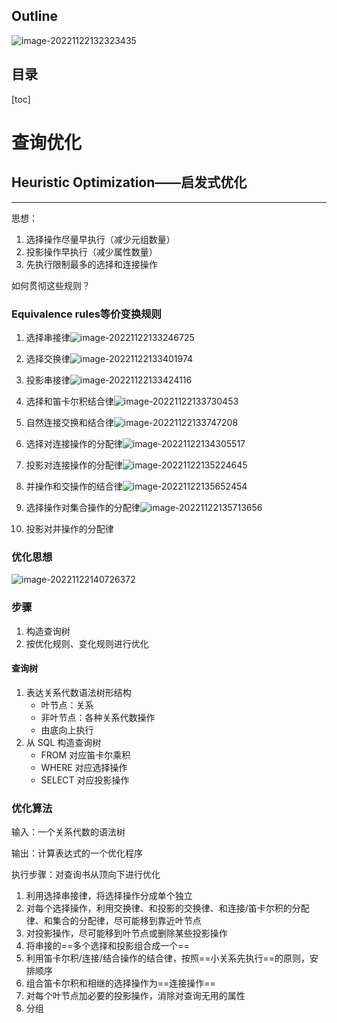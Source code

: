## Outline

![image-20221122132323435](https://wangleidetuchuang.oss-cn-beijing.aliyuncs.com/img/image-20221122132323435.png)

## 目录

[toc]





# 查询优化

## Heuristic Optimization——启发式优化

----

思想：

1. 选择操作尽量早执行（减少元组数量）
2. 投影操作早执行（减少属性数量）
3. 先执行限制最多的选择和连接操作



如何贯彻这些规则？

### Equivalence rules等价变换规则

1. 选择串接律![image-20221122133246725](https://wangleidetuchuang.oss-cn-beijing.aliyuncs.com/img/image-20221122133246725.png)

2.  选择交换律![image-20221122133401974](https://wangleidetuchuang.oss-cn-beijing.aliyuncs.com/img/image-20221122133401974.png)

3. 投影串接律![image-20221122133424116](https://wangleidetuchuang.oss-cn-beijing.aliyuncs.com/img/image-20221122133424116.png)

4. 选择和笛卡尔积结合律![image-20221122133730453](https://wangleidetuchuang.oss-cn-beijing.aliyuncs.com/img/image-20221122133730453.png)

5. 自然连接交换和结合律![image-20221122133747208](https://wangleidetuchuang.oss-cn-beijing.aliyuncs.com/img/image-20221122133747208.png)

6. 选择对连接操作的分配律![image-20221122134305517](https://wangleidetuchuang.oss-cn-beijing.aliyuncs.com/img/image-20221122134305517.png)

7. 投影对连接操作的分配律![image-20221122135224645](https://wangleidetuchuang.oss-cn-beijing.aliyuncs.com/img/image-20221122135224645.png)

8. 并操作和交操作的结合律![image-20221122135652454](https://wangleidetuchuang.oss-cn-beijing.aliyuncs.com/img/image-20221122135652454.png)

10. 选择操作对集合操作的分配律![image-20221122135713656](https://wangleidetuchuang.oss-cn-beijing.aliyuncs.com/img/image-20221122135713656.png)

11. 投影对并操作的分配律



### 优化思想

![image-20221122140726372](https://wangleidetuchuang.oss-cn-beijing.aliyuncs.com/img/image-20221122140726372.png)

### 步骤

1. 构造查询树
2. 按优化规则、变化规则进行优化

#### 查询树

1. 表达关系代数语法树形结构
   - 叶节点：关系
   - 非叶节点：各种关系代数操作
   - 由底向上执行
2. 从 SQL 构造查询树
   - FROM 对应笛卡尔乘积
   - WHERE 对应选择操作
   - SELECT 对应投影操作

### 优化算法

输入：一个关系代数的语法树

输出：计算表达式的一个优化程序

执行步骤：对查询书从顶向下进行优化

1. 利用选择串接律，将选择操作分成单个独立
2. 对每个选择操作，利用交换律、和投影的交换律、和连接/笛卡尔积的分配律、和集合的分配律，尽可能移到靠近叶节点
3. 对投影操作，尽可能移到叶节点或删除某些投影操作
4. 将串接的==多个选择和投影组合成一个==
5. 利用笛卡尔积/连接/结合操作的结合律，按照==小关系先执行==的原则，安排顺序
6. 组合笛卡尔积和相继的选择操作为==连接操作==
7. 对每个叶节点加必要的投影操作，消除对查询无用的属性
8. 分组